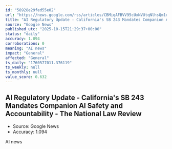 ```yaml
---
id: "58928e29fed55e02"
url: "https://news.google.com/rss/articles/CBMiqAFBVV95cUxNVUtqNlhsQm1oZVR4am9aeFl1VDhuLV9fTWJ0bk1UY2RkS0RzN0pfeWx0NmdOdEw2TjJzSEJBdmkwR1FNZnVGWEdpTkI5YTBZLTJjeDZOSVFLUUNKS1gyWXNjeXFSa0VWOVVaQnhGbDVabndWeW1iZDZqd1lQdXViSE1IbVNkRUdMRFBLMUxkSlhtODNXVTJGSy1CdTE2cFVXZlJNVlpFQnfSAa4BQVVfeXFMTjdFandPUzdFMS1OTkFSMnVraWlOemRpNm5zSGZrY3M0NGh1VU5ydktreXVMVWxYdUktUlFFRkRNSGphZVFSRU43bVhUeHRTc1BCMlk3bFBXRWJVU1hBUnVZQWx0UE94UmtaR3B6Ti14UDVJdlhYTThFWE5EbmRCZ1VUTkhGS3RvV3ZXNUlON3QxdDR1N0dpZjdFQnB2eml2d0U2UW1vaHNHMjkxbzlB?oc=5"
title: "AI Regulatory Update - California's SB 243 Mandates Companion AI Safety and Accountability - The National Law Review"
source: "Google News"
published_utc: "2025-10-15T21:29:37+00:00"
status: "daily"
accuracy: 1.094
corroborations: 0
meaning: "AI news"
impact: "General"
affected: "General"
ts_daily: "1760577011.376119"
ts_weekly: null
ts_monthly: null
value_score: 0.632
---
```

## AI Regulatory Update - California's SB 243 Mandates Companion AI Safety and Accountability - The National Law Review

- Source: Google News
- Accuracy: 1.094

AI news
